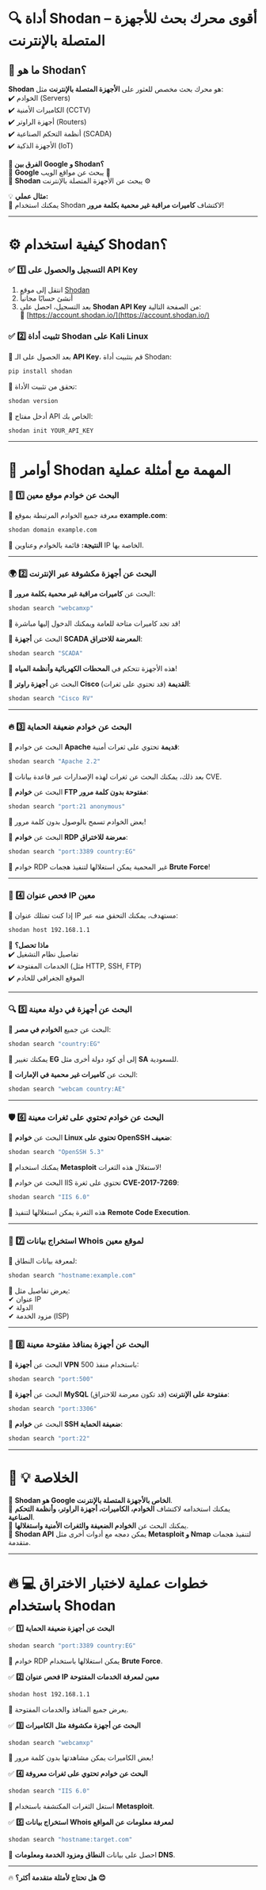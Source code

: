 # 🔍 **أداة Shodan – أقوى محرك بحث للأجهزة المتصلة بالإنترنت**

## 📌 **ما هو Shodan؟**

**Shodan** هو محرك بحث مخصص للعثور على **الأجهزة المتصلة بالإنترنت** مثل:  
✔️ الخوادم (Servers)  
✔️ الكاميرات الأمنية (CCTV)  
✔️ أجهزة الراوتر (Routers)  
✔️ أنظمة التحكم الصناعية (SCADA)  
✔️ الأجهزة الذكية (IoT)

**👀 الفرق بين Google و Shodan؟**  
📌 **Google** يبحث عن مواقع الويب 📄  
📌 **Shodan** يبحث عن الأجهزة المتصلة بالإنترنت ⚙️

💡 **مثال عملي:**  
🔹 يمكنك استخدام Shodan لاكتشاف **كاميرات مراقبة غير محمية بكلمة مرور**!

---

# ⚙️ **كيفية استخدام Shodan؟**

### ✅ **1️⃣ التسجيل والحصول على API Key**

1. انتقل إلى موقع [Shodan](https://www.shodan.io/)
2. أنشئ حسابًا مجانياً
3. بعد التسجيل، احصل على **Shodan API Key** من الصفحة التالية:  
    🔗 [https://account.shodan.io/](https://account.shodan.io/)

### ✅ **2️⃣ تثبيت أداة Shodan على Kali Linux**

📌 بعد الحصول على الـ **API Key**، قم بتثبيت أداة Shodan:

```bash
pip install shodan
```

📌 تحقق من تثبيت الأداة:

```bash
shodan version
```

📌 أدخل مفتاح API الخاص بك:

```bash
shodan init YOUR_API_KEY
```

---

# 🎯 **أوامر Shodan المهمة مع أمثلة عملية**

### 🔎 **1️⃣ البحث عن خوادم موقع معين**

🔹 معرفة جميع الخوادم المرتبطة بموقع **example.com**:

```bash
shodan domain example.com
```

📌 **النتيجة:** قائمة بالخوادم وعناوين IP الخاصة بها.

---

### 🌍 **2️⃣ البحث عن أجهزة مكشوفة عبر الإنترنت**

🔹 البحث عن **كاميرات مراقبة غير محمية بكلمة مرور**:

```bash
shodan search "webcamxp"
```

📌 قد تجد كاميرات متاحة للعامة ويمكنك الدخول إليها مباشرة!

🔹 البحث عن **أجهزة SCADA المعرضة للاختراق**:

```bash
shodan search "SCADA"
```

📌 هذه الأجهزة تتحكم في **المحطات الكهربائية وأنظمة المياه**!

🔹 البحث عن **أجهزة راوتر Cisco القديمة** (قد تحتوي على ثغرات):

```bash
shodan search "Cisco RV"
```

---

### 🔥 **3️⃣ البحث عن خوادم ضعيفة الحماية**

🔹 البحث عن خوادم **Apache قديمة** تحتوي على ثغرات أمنية:

```bash
shodan search "Apache 2.2"
```

📌 بعد ذلك، يمكنك البحث عن ثغرات لهذه الإصدارات عبر قاعدة بيانات CVE.

🔹 البحث عن **خوادم FTP مفتوحة بدون كلمة مرور**:

```bash
shodan search "port:21 anonymous"
```

📌 بعض الخوادم تسمح بالوصول بدون كلمة مرور!

🔹 البحث عن **خوادم RDP معرضة للاختراق**:

```bash
shodan search "port:3389 country:EG"
```

📌 خوادم RDP غير المحمية يمكن استغلالها لتنفيذ هجمات **Brute Force**!

---

### 🚀 **4️⃣ فحص عنوان IP معين**

🔹 إذا كنت تمتلك عنوان IP مستهدف، يمكنك التحقق منه عبر:

```bash
shodan host 192.168.1.1
```

📌 **ماذا تحصل؟**  
✔️ تفاصيل نظام التشغيل  
✔️ الخدمات المفتوحة (مثل HTTP, SSH, FTP)  
✔️ الموقع الجغرافي للخادم

---

### 🔍 **5️⃣ البحث عن أجهزة في دولة معينة**

🔹 البحث عن جميع **الخوادم في مصر**:

```bash
shodan search "country:EG"
```

📌 يمكنك تغيير **EG** إلى أي كود دولة أخرى مثل **SA** للسعودية.

🔹 البحث عن **كاميرات غير محمية في الإمارات**:

```bash
shodan search "webcam country:AE"
```

---

### 🛡 **6️⃣ البحث عن خوادم تحتوي على ثغرات معينة**

🔹 البحث عن **خوادم Linux تحتوي على OpenSSH ضعيف**:

```bash
shodan search "OpenSSH 5.3"
```

📌 يمكنك استخدام **Metasploit** لاستغلال هذه الثغرات!

🔹 البحث عن خوادم IIS تحتوي على ثغرة **CVE-2017-7269**:

```bash
shodan search "IIS 6.0"
```

📌 هذه الثغرة يمكن استغلالها لتنفيذ **Remote Code Execution**.

---

### 📡 **7️⃣ استخراج بيانات Whois لموقع معين**

🔹 لمعرفة بيانات النطاق:

```bash
shodan search "hostname:example.com"
```

📌 يعرض تفاصيل مثل:  
✔ عنوان IP  
✔ الدولة  
✔ مزود الخدمة (ISP)

---

### 🔄 **8️⃣ البحث عن أجهزة بمنافذ مفتوحة معينة**

🔹 البحث عن **أجهزة VPN** باستخدام منفذ 500:

```bash
shodan search "port:500"
```

🔹 البحث عن **أجهزة MySQL مفتوحة على الإنترنت** (قد تكون معرضة للاختراق):

```bash
shodan search "port:3306"
```

🔹 البحث عن **خوادم SSH ضعيفة الحماية**:

```bash
shodan search "port:22"
```

---

# 🚀 **💡 الخلاصة**

📌 **Shodan هو Google الخاص بالأجهزة المتصلة بالإنترنت**.  
📌 يمكنك استخدامه لاكتشاف **الخوادم، الكاميرات، أجهزة الراوتر، وأنظمة التحكم الصناعية**.  
📌 يمكنك البحث عن **الخوادم الضعيفة والثغرات الأمنية واستغلالها**.  
📌 **Shodan API** يمكن دمجه مع أدوات أخرى مثل **Metasploit و Nmap** لتنفيذ هجمات متقدمة.

---

# 🔥 **💻 خطوات عملية لاختبار الاختراق باستخدام Shodan**

✅ **1️⃣ البحث عن أجهزة ضعيفة الحماية**

```bash
shodan search "port:3389 country:EG"
```

📌 خوادم RDP يمكن استغلالها باستخدام **Brute Force**.

✅ **2️⃣ فحص عنوان IP معين لمعرفة الخدمات المفتوحة**

```bash
shodan host 192.168.1.1
```

📌 يعرض جميع المنافذ والخدمات المفتوحة.

✅ **3️⃣ البحث عن أجهزة مكشوفة مثل الكاميرات**

```bash
shodan search "webcamxp"
```

📌 بعض الكاميرات يمكن مشاهدتها بدون كلمة مرور!

✅ **4️⃣ البحث عن خوادم تحتوي على ثغرات معروفة**

```bash
shodan search "IIS 6.0"
```

📌 استغل الثغرات المكتشفة باستخدام **Metasploit**.

✅ **5️⃣ استخراج بيانات Whois لمعرفة معلومات عن المواقع**

```bash
shodan search "hostname:target.com"
```

📌 احصل على بيانات **النطاق ومزود الخدمة ومعلومات DNS**.

---

🔥 **هل تحتاج لأمثلة متقدمة أكثر؟ 😊**